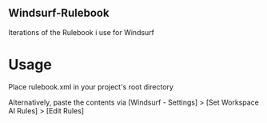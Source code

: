 ## Windsurf-Rulebook
Iterations of the Rulebook i use for Windsurf

# Usage

Place rulebook.xml in your project's root directory

Alternatively, paste the contents via [Windsurf - Settings] > [Set Workspace AI Rules] > [Edit Rules]

